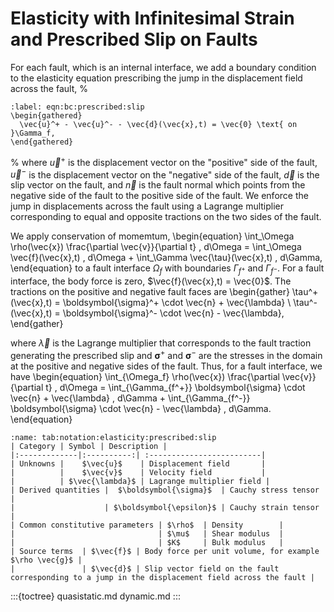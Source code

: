 # Elasticity with Infinitesimal Strain and Prescribed Slip on Faults

For each fault, which is an internal interface, we add a boundary condition to the elasticity equation prescribing the jump in the displacement field across the fault,
%
```{math}
:label: eqn:bc:prescribed:slip
\begin{gathered}
  \vec{u}^+ - \vec{u}^- - \vec{d}(\vec{x},t) = \vec{0} \text{ on }\Gamma_f,
\end{gathered}
```
%
where $\vec{u}^+$ is the displacement vector on the "positive" side of the fault, $\vec{u}^-$ is the displacement vector on the "negative" side of the fault, $\vec{d}$ is the slip vector on the fault, and $\vec{n}$ is the fault normal which points from the negative side of the fault to the positive side of the fault.
We enforce the jump in displacements across the fault using a Lagrange multiplier corresponding to equal and opposite tractions on the two sides of the fault.

We apply conservation of momemtum,
\begin{equation}
  \int_\Omega \rho(\vec{x}) \frac{\partial \vec{v}}{\partial t} \, d\Omega = \int_\Omega \vec{f}(\vec{x},t) \, d\Omega + \int_\Gamma \vec{\tau}(\vec{x},t) \, d\Gamma,
\end{equation}
to a fault interface $\Omega_f$ with boundaries $\Gamma_{f^+}$ and $\Gamma_{f^-}$.
For a fault interface, the body force is zero, $\vec{f}(\vec{x},t) = \vec{0}$.
The tractions on the positive and negative fault faces are
\begin{gather}
  \tau^+(\vec{x},t) = \boldsymbol{\sigma}^+ \cdot \vec{n} + \vec{\lambda} \\
  \tau^-(\vec{x},t) = \boldsymbol{\sigma}^- \cdot \vec{n} - \vec{\lambda},
\end{gather}

where $\vec{\lambda}$ is the Lagrange multiplier that corresponds to the fault traction generating the prescribed slip and $\boldsymbol{\sigma}^+$ and $\boldsymbol{\sigma}^-$ are the stresses in the domain at the positive and negative sides of the fault.
Thus, for a fault interface, we have
\begin{equation}
  \int_{\Omega_f} \rho(\vec{x}) \frac{\partial \vec{v}}{\partial t} \, d\Omega = \int_{\Gamma_{f^+}} \boldsymbol{\sigma} \cdot \vec{n} + \vec{\lambda} \, d\Gamma + \int_{\Gamma_{f^-}} \boldsymbol{\sigma} \cdot \vec{n} - \vec{\lambda} \, d\Gamma.
\end{equation}

```{table} Mathematical notation for elasticity equation with infinitesimal strain and prescribed slip on faults.
:name: tab:notation:elasticity:prescribed:slip
| Category | Symbol | Description |
|:-------------|:----------:| :-------------------------|
| Unknowns |    $\vec{u}$    | Displacement field       |
|          |    $\vec{v}$    | Velocity field           |
|          | $\vec{\lambda}$ | Lagrange multiplier field |
| Derived quantities |  $\boldsymbol{\sigma}$  | Cauchy stress tensor |
|                    | $\boldsymbol{\epsilon}$ | Cauchy strain tensor |
| Common constitutive parameters | $\rho$  | Density        |
|                                | $\mu$   | Shear modulus  |
|                                | $K$     | Bulk modulus   |
| Source terms  | $\vec{f}$ | Body force per unit volume, for example $\rho \vec{g}$ |
|               | $\vec{d}$ | Slip vector field on the fault corresponding to a jump in the displacement field across the fault |
```

:::{toctree}
quasistatic.md
dynamic.md
:::
